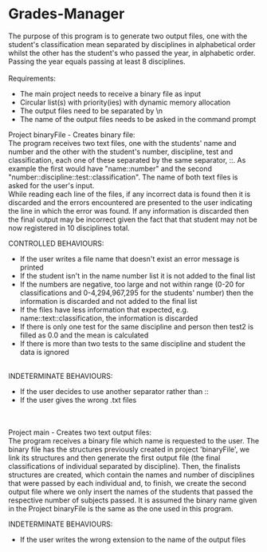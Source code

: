 # Grades-Manager      
  The purpose of this program is to generate two output files, one with the student's classification mean
separated by disciplines in alphabetical order whilst the other has the student's who passed the year, in
alphabetic order. Passing the year equals passing at least 8 disciplines.</br></br>
  Requirements:</br>
  <ul>
    <li>The main project needs to receive a binary file as input  </li> 
      <li>Circular list(s) with priority(ies) with dynamic memory allocation </li> 
      <li>The output files need to be separated by \n </li> 
      <li>The name of the output files needs to be asked in the command prompt </li> 
  </ul>
      
 
  Project binaryFile - Creates binary file:</br>
       The program receives two text files, one with the students' name and number  and the other with the
   student's number, discipline, test and classification, each one of these separated by the same separator, ::.
  As example the first would have "name::number"  and  the second "number::discipline::test::classification".
  The name of both text files is asked for the user's input.</br>
       While reading each line of the files, if any incorrect data is found then it is discarded and the errors
   encountered are presented to the user indicating the line in which the error was found. If any information is
   discarded then the final output may be incorrect given the fact that that student may not be now registered in
   10 disciplines total.</br>
 
 CONTROLLED BEHAVIOURS:
       <ul>
         <li> If the user writes a file name that doesn't exist an error message is printed</li>
         <li> If the student isn't in the name number list it is not added to the final list</li>
         <li> If the numbers are negative, too large and not within range (0-20 for classifications and 0-4,294,967,295 for the students' number) then the information is discarded and not added to the final list</li>
         <li> If the files have less information that expected, e.g. name::text::classification, the information is discarded</li>
         <li> If there is only one test for the same discipline and person then test2 is filled as 0.0 and the mean is calculated</li>
        <li> If there is more than two tests to the same discipline and student the data is ignored</li> 
      </ul>

 </br>
 INDETERMINATE BEHAVIOURS:
        <ul>
         <li>If the user decides to use another separator rather than :: </li>
         <li>If the user gives the wrong .txt files</li>
       </ul>
 
</br></br>
  Project main - Creates two text output files:</br>
       The program receives a binary file which name is requested to the user. The binary file has the structures
   previously created in project 'binaryFile', we link its structures and then generate the first output file (the
   final classifications of individual separated by discipline). Then, the finalists structures are created,  which
   contain the names and number of disciplines that were passed by each individual and, to finish, we create the
   second output file where we only insert the names of the students that passed the respective number of subjects
   passed. It is assumed the binary name given in the Project binaryFile is the same as the one used in this program.</br>
   
  INDETERMINATE BEHAVIOURS:</br>
  <ul>
      <li>If the user writes the wrong extension to the name of the output files </li>
  </ul>
